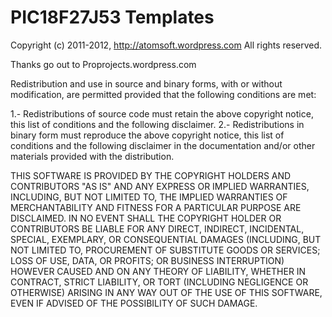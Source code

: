 PIC18F27J53 Templates
======================

  Copyright (c) 2011-2012, http://atomsoft.wordpress.com
  All rights reserved.
	
  Thanks go out to Proprojects.wordpress.com

  Redistribution and use in source and binary forms, with or without modification,
  are permitted provided that the following conditions are met:

  1.- Redistributions of source code must retain the above copyright notice,
      this list of conditions and the following disclaimer.
  2.- Redistributions in binary form must reproduce the above copyright notice,
      this list of conditions and the following disclaimer in the documentation
      and/or other materials provided with the distribution.

  THIS SOFTWARE IS PROVIDED BY THE COPYRIGHT HOLDERS AND CONTRIBUTORS "AS IS" AND ANY
  EXPRESS OR IMPLIED WARRANTIES, INCLUDING, BUT NOT LIMITED TO, THE IMPLIED WARRANTIES
  OF MERCHANTABILITY AND FITNESS FOR A PARTICULAR PURPOSE ARE DISCLAIMED.
  IN NO EVENT SHALL THE COPYRIGHT HOLDER OR CONTRIBUTORS BE LIABLE FOR ANY DIRECT,
  INDIRECT, INCIDENTAL, SPECIAL, EXEMPLARY, OR CONSEQUENTIAL DAMAGES (INCLUDING, BUT NOT
  LIMITED TO, PROCUREMENT OF SUBSTITUTE GOODS OR SERVICES; LOSS OF USE, DATA, OR PROFITS;
  OR BUSINESS INTERRUPTION) HOWEVER CAUSED AND ON ANY THEORY OF LIABILITY, WHETHER IN
  CONTRACT, STRICT LIABILITY, OR TORT (INCLUDING NEGLIGENCE OR OTHERWISE) ARISING IN ANY
  WAY OUT OF THE USE OF THIS SOFTWARE, EVEN IF ADVISED OF THE POSSIBILITY OF SUCH DAMAGE.
